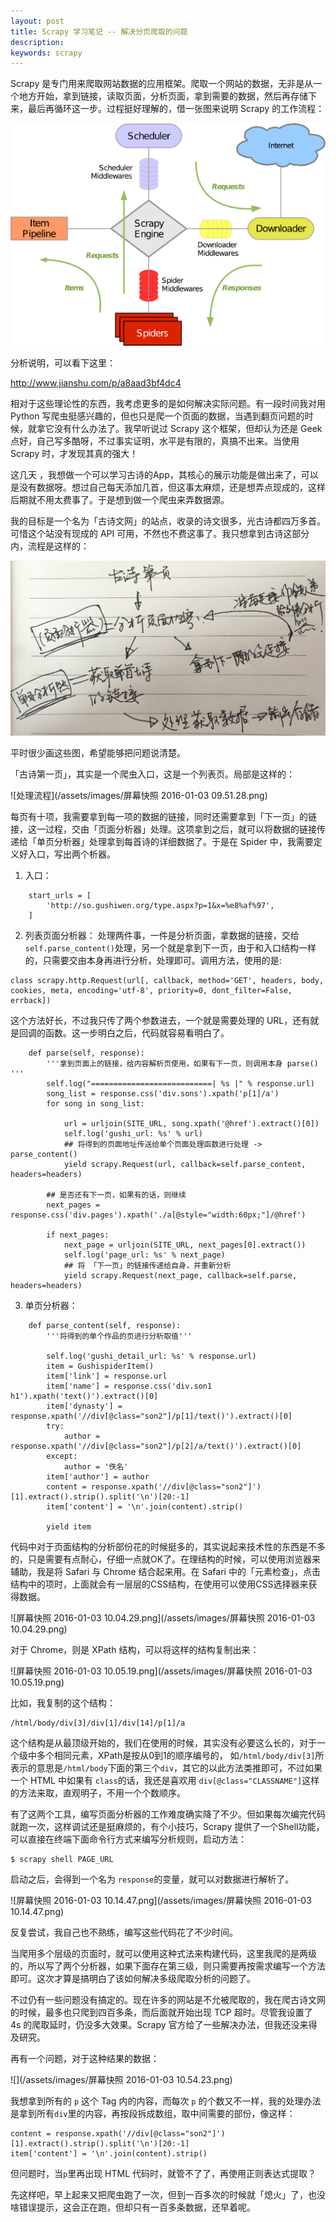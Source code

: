 ```yaml
---
layout: post
title: Scrapy 学习笔记 -- 解决分页爬取的问题
description:
keywords: scrapy
---
```

Scrapy 是专门用来爬取网站数据的应用框架。爬取一个网站的数据，无非是从一个地方开始，拿到链接，读取页面，分析页面，拿到需要的数据，然后再存储下来，最后再循环这一步。过程挺好理解的，借一张图来说明 Scrapy 的工作流程：

![Scrapy 框架图](/assets/images/11112222.png)

分析说明，可以看下这里：

http://www.jianshu.com/p/a8aad3bf4dc4

相对于这些理论性的东西，我考虑更多的是如何解决实际问题。有一段时间我对用 Python 写爬虫挺感兴趣的，但也只是爬一个页面的数据，当遇到翻页问题的时候，就拿它没有什么办法了。我早听说过 Scrapy 这个框架，但却认为还是 Geek 点好，自己写多酷呀，不过事实证明，水平是有限的，真搞不出来。当使用 Scrapy 时，才发现其真的强大！

这几天 ，我想做一个可以学习古诗的App，其核心的展示功能是做出来了，可以是没有数据呀。想过自己每天添加几首，但这事太麻烦，还是想弄点现成的，这样后期就不用太费事了。于是想到做一个爬虫来弄数据源。

我的目标是一个名为「古诗文网」的站点，收录的诗文很多，光古诗都四万多首。可惜这个站没有现成的 API 可用，不然也不费这事了。我只想拿到古诗这部分内，流程是这样的：

![](/assets/images/IMG_2180.jpg)

平时很少画这些图，希望能够把问题说清楚。

「古诗第一页」，其实是一个爬虫入口，这是一个列表页。局部是这样的：

![处理流程](/assets/images/屏幕快照 2016-01-03 09.51.28.png)

每页有十项，我需要拿到每一项的数据的链接，同时还需要拿到「下一页」的链接，这一过程，交由「页面分析器」处理。这项拿到之后，就可以将数据的链接传递给「单页分析器」处理拿到每首诗的详细数据了。于是在 Spider 中，我需要定义好入口，写出两个析器。

1. 入口：
```
    start_urls = [
        'http://so.gushiwen.org/type.aspx?p=1&x=%e8%af%97',
    ]
```

2.  列表页面分析器：
处理两件事，一件是分析页面，拿数据的链接，交给 `self.parse_content()`处理，另一个就是拿到下一页，由于和入口结构一样的，只需要交由本身再进行分析，处理即可。调用方法，使用的是:

```
class scrapy.http.Request(url[, callback, method='GET', headers, body, cookies, meta, encoding='utf-8', priority=0, dont_filter=False, errback])
```
这个方法好长，不过我只传了两个参数进去，一个就是需要处理的 URL，还有就是回调的函数。这一步明白之后，代码就容易看明白了。


```
    def parse(self, response):
        '''拿到页面上的链接，给内容解析页使用，如果有下一页，则调用本身 parse() '''
        self.log("===========================| %s |" % response.url)
        song_list = response.css('div.sons').xpath('p[1]/a')
        for song in song_list:

            url = urljoin(SITE_URL, song.xpath('@href').extract()[0])
            self.log('gushi_url: %s' % url)
            ## 将得到的页面地址传送给单个页面处理函数进行处理 -> parse_content()
            yield scrapy.Request(url, callback=self.parse_content, headers=headers)

        ## 是否还有下一页，如果有的话，则继续
        next_pages = response.css('div.pages').xpath('./a[@style="width:60px;"]/@href')

        if next_pages:
            next_page = urljoin(SITE_URL, next_pages[0].extract())
            self.log('page_url: %s' % next_page)
            ## 将 「下一页」的链接传递给自身，并重新分析
            yield scrapy.Request(next_page, callback=self.parse, headers=headers)
```

3. 单页分析器：

```
    def parse_content(self, response):
        '''将得到的单个作品的页进行分析取值'''

        self.log('gushi_detail_url: %s' % response.url)
        item = GushispiderItem()
        item['link'] = response.url
        item['name'] = response.css('div.son1 h1').xpath('text()').extract()[0]
        item['dynasty'] = response.xpath('//div[@class="son2"]/p[1]/text()').extract()[0]
        try:
            author = response.xpath('//div[@class="son2"]/p[2]/a/text()').extract()[0]
        except:
            author = '佚名'
        item['author'] = author
        content = response.xpath('//div[@class="son2"]')[1].extract().strip().split('\n')[20:-1]
        item['content'] = '\n'.join(content).strip()

        yield item

```

代码中对于页面结构的分析部份花的时候挺多的，其实说起来技术性的东西是不多的，只是需要有点耐心，仔细一点就OK了。在理结构的时候，可以使用浏览器来辅助，我是将 Safari 与 Chrome 结合起来用。在 Safari 中的「元素检查」，点击结构中的项时，上面就会有一层层的CSS结构，在使用可以使用CSS选择器来获得数据。

![屏幕快照 2016-01-03 10.04.29.png](/assets/images/屏幕快照 2016-01-03 10.04.29.png)

对于 Chrome，则是 XPath 结构，可以将这样的结构复制出来：

![屏幕快照 2016-01-03 10.05.19.png](/assets/images/屏幕快照 2016-01-03 10.05.19.png)

比如，我复制的这个结构：

```
/html/body/div[3]/div[1]/div[14]/p[1]/a
```

这个结构是从最顶级开始的，我们在使用的时候，其实没有必要这么长的，对于一个级中多个相同元素，XPath是按从0到1的顺序编号的， 如`/html/body/div[3]`所表示的意思是`/html/body`下面的第三个`div`，其它的以此方法类推即可，不过如果一个 HTML 中如果有 `class`的话，我还是喜欢用 `div[@class="CLASSNAME"]`这样的方法来取，直观明子，不用一个个数顺序。

有了这两个工具，编写页面分析器的工作难度确实降了不少。但如果每次编完代码就跑一次，这样调试还是挺麻烦的，有个小技巧，Scrapy 提供了一个Shell功能，可以直接在终端下面命令行方式来编写分析规则，启动方法：

 ```
$ scrapy shell PAGE_URL
```
启动之后，会得到一个名为 `response`的变量，就可以对数据进行解析了。

![屏幕快照 2016-01-03 10.14.47.png](/assets/images/屏幕快照 2016-01-03 10.14.47.png)

反复尝试，我自己也不熟练，编写这些代码花了不少时间。

当爬用多个层级的页面时，就可以使用这种式法来构建代码，这里我爬的是两级的，所以写了两个分析器，如果下面存在第三级，则只需要再按需求编写一个方法即可。这次才算是搞明白了该如何解决多级爬取分析的问题了。

不过仍有一些问题没有搞定的。现在许多的网站是不允被爬取的，我在爬古诗文网的时候，最多也只爬到四百多条，而后面就开始出现 TCP 超时。尽管我设置了 4s 的爬取延时，仍没多大效果。Scrapy 官方给了一些解决办法，但我还没来得及研究。

再有一个问题，对于这种结果的数据：

![](/assets/images/屏幕快照 2016-01-03 10.54.23.png)

我想拿到所有的 `p` 这个 Tag 内的内容，而每次 `p` 的个数又不一样，我的处理办法是拿到所有`div`里的内容，再按段拆成数组，取中间需要的部份，像这样：

```
content = response.xpath('//div[@class="son2"]')[1].extract().strip().split('\n')[20:-1]
item['content'] = '\n'.join(content).strip()
```

但问题时，当`p`里再出现 HTML 代码时，就管不了了，再使用正则表达式提取？

先这样吧，早上起来又把爬虫跑了一次，但到一百多次的时候就「熄火」了，也没啥错误提示，这会正在跑，但却只有一百多条数据，还早着呢。
